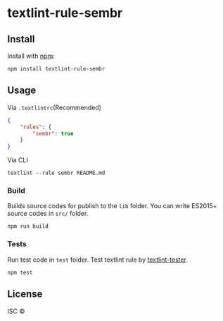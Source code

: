 # textlint-rule-sembr



## Install

Install with [npm](https://www.npmjs.com/):

    npm install textlint-rule-sembr

## Usage

Via `.textlintrc`(Recommended)

```json
{
    "rules": {
        "sembr": true
    }
}
```

Via CLI

```
textlint --rule sembr README.md
```

### Build

Builds source codes for publish to the `lib` folder.
You can write ES2015+ source codes in `src/` folder.

    npm run build

### Tests

Run test code in `test` folder.
Test textlint rule by [textlint-tester](https://github.com/textlint/textlint-tester).

    npm test

## License

ISC © 
